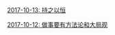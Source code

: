 [2017-10-13: 持之以恒](https://github.com/CaroseKYS/Blog/blob/master/content/my-daily/2017-10-13.md)

[2017-10-12: 做事要有方法论和大局观](https://github.com/CaroseKYS/Blog/blob/master/content/my-daily/2017-10-12.md)
